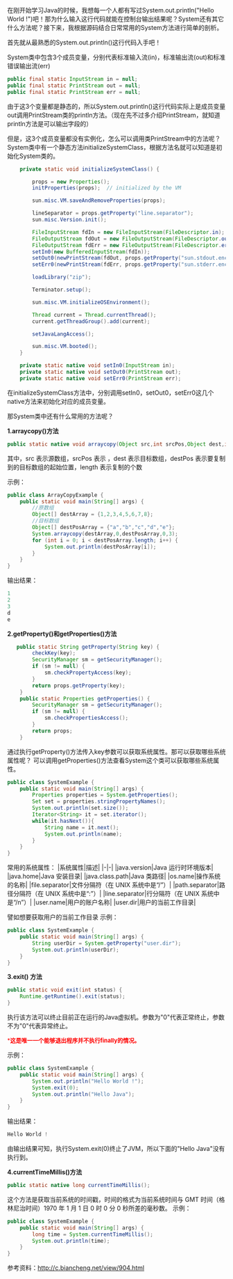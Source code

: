 在刚开始学习Java的时候，我想每一个人都有写过System.out.println("Hello World !")吧！那为什么输入这行代码就能在控制台输出结果呢？System还有其它什么方法呢？接下来，我根据源码结合日常常用的System方法进行简单的剖析。


首先就从最熟悉的System.out.println()这行代码入手吧！

System类中包含3个成员变量，分别代表标准输入流(in)，标准输出流(out)和标准错误输出流(err)

```java
public final static InputStream in = null;
public final static PrintStream out = null;
public final static PrintStream err = null;
```

由于这3个变量都是静态的，所以System.out.println()这行代码实际上是成员变量out调用PrintStream类的println方法。（现在先不过多介绍PrintStream，就知道println方法是可以输出字段的）

但是，这3个成员变量都没有实例化，怎么可以调用类PrintStream中的方法呢？System类中有一个静态方法initializeSystemClass，根据方法名就可以知道是初始化System类的。
```java
    private static void initializeSystemClass() {

        props = new Properties();
        initProperties(props);  // initialized by the VM

        sun.misc.VM.saveAndRemoveProperties(props);

        lineSeparator = props.getProperty("line.separator");
        sun.misc.Version.init();

        FileInputStream fdIn = new FileInputStream(FileDescriptor.in);
        FileOutputStream fdOut = new FileOutputStream(FileDescriptor.out);
        FileOutputStream fdErr = new FileOutputStream(FileDescriptor.err);
        setIn0(new BufferedInputStream(fdIn));
        setOut0(newPrintStream(fdOut, props.getProperty("sun.stdout.encoding")));
        setErr0(newPrintStream(fdErr, props.getProperty("sun.stderr.encoding")));

        loadLibrary("zip");

        Terminator.setup();

        sun.misc.VM.initializeOSEnvironment();

        Thread current = Thread.currentThread();
        current.getThreadGroup().add(current);

        setJavaLangAccess();

        sun.misc.VM.booted();
    }

    private static native void setIn0(InputStream in);
    private static native void setOut0(PrintStream out);
    private static native void setErr0(PrintStream err);
```

在initializeSystemClass方法中，分别调用setIn0，setOut0，setErr0这几个native方法来初始化对应的成员变量。

那System类中还有什么常用的方法呢？

**1.arraycopy()方法**

```java
public static native void arraycopy(Object src,int srcPos,Object dest,int destPos,int length);
```
其中，src 表示源数组，srcPos 表示	，dest 表示目标数组，destPos 表示要复制到的目标数组的起始位置，length 表示复制的个数


示例：
```java
public class ArrayCopyExample {
    public static void main(String[] args) {
        //原数组
        Object[] destArray = {1,2,3,4,5,6,7,8};
        //目标数组
        Object[] destPosArray = {"a","b","c","d","e"};
        System.arraycopy(destArray,0,destPosArray,0,3);
        for (int i = 0; i < destPosArray.length; i++) {
            System.out.println(destPosArray[i]);
        }
    }
}
```

输出结果：
```java
1
2
3
d
e
```

**2.getProperty()和getProperties()方法**
```java
   public static String getProperty(String key) {
        checkKey(key);
        SecurityManager sm = getSecurityManager();
        if (sm != null) {
            sm.checkPropertyAccess(key);
        }
        return props.getProperty(key);
    }
    public static Properties getProperties() {
        SecurityManager sm = getSecurityManager();
        if (sm != null) {
            sm.checkPropertiesAccess();
        }
        return props;
    }
```


通过执行getProperty()方法传入key参数可以获取系统属性。那可以获取哪些系统属性呢？
可以调用getProperties()方法查看System这个类可以获取哪些系统属性。

```java
public class SystemExample {
    public static void main(String[] args) {
        Properties properties = System.getProperties();
        Set set = properties.stringPropertyNames();
        System.out.println(set.size());
        Iterator<String> it = set.iterator();
        while(it.hasNext()){
            String name = it.next();
            System.out.println(name);
        }
    }
}
```
常用的系统属性：
|系统属性|描述|
|-|-|
|java.version|Java 运行时环境版本|
|java.home|Java 安装目录|
|java.class.path|Java 类路径|
|os.name|操作系统的名称|
|file.separator|文件分隔符（在 UNIX 系统中是“/”）|
|path.separator|路径分隔符（在 UNIX 系统中是“:”）|
|line.separator|行分隔符（在 UNIX 系统中是“/n”）|
|user.name|用户的账户名称|
|user.dir|用户的当前工作目录|

譬如想要获取用户的当前工作目录
示例：
```java
public class SystemExample {
    public static void main(String[] args) {
        String userDir = System.getProperty("user.dir");
        System.out.println(userDir);
    }
}
```


**3.exit() 方法**
```java
public static void exit(int status) {
    Runtime.getRuntime().exit(status);
}
```
执行该方法可以终止目前正在运行的Java虚拟机。参数为"0"代表正常终止，参数不为"0"代表异常终止。

<font color="red" size="2px">***这是唯一一个能够退出程序并不执行finally的情况。**</font>

示例：
```java
public class SystemExample {
    public static void main(String[] args) {
        System.out.println("Hello World !");
        System.exit(0);
        System.out.println("Hello Java");
    }
}
```
输出结果：
```java
Hello World !
```
由输出结果可知，执行System.exit(0)终止了JVM，所以下面的"Hello Java"没有执行到。

**4.currentTimeMillis()方法**
```java
public static native long currentTimeMillis();
```
这个方法是获取当前系统的时间戳，时间的格式为当前系统时间与 GMT 时间（格林尼治时间）1970 年 1 月 1 日 0 时 0 分 0 秒所差的毫秒数。
示例：
```java
public class SystemExample {
    public static void main(String[] args) {
        long time = System.currentTimeMillis();
        System.out.println(time);
    }
}
```



参考资料：http://c.biancheng.net/view/904.html















